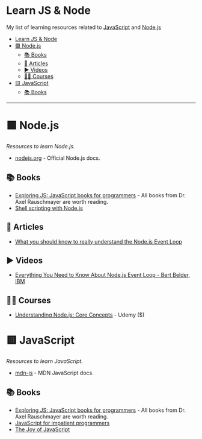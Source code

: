 # Learn JS & Node

My list of learning resources related to [JavaScript](https://developer.mozilla.org/en-US/docs/Web/JavaScript) and [Node.js](https://nodejs.org)

- [Learn JS \& Node](#learn-js--node)
- [🟩 Node.js](#-nodejs)
  - [📚 Books](#-books)
  - [📝 Articles](#-articles)
  - [▶️ Videos](#️-videos)
  - [🧑‍🏫 Courses](#-courses)
- [🟨 JavaScript](#-javascript)
  - [📚 Books](#-books-1)

---

# 🟩 Node.js

_Resources to learn Node.js._

- [nodejs.org](https://nodejs.org) - Official Node.js docs.

## 📚 Books

- [Exploring JS: JavaScript books for programmers](https://exploringjs.com/) - All books from Dr. Axel Rauschmayer are worth reading.
- [Shell scripting with Node.js](https://exploringjs.com/nodejs-shell-scripting)

## 📝 Articles

- [What you should know to really understand the Node.js Event Loop](https://medium.com/the-node-js-collection/what-you-should-know-to-really-understand-the-node-js-event-loop-and-its-metrics-c4907b19da4c)

## ▶️ Videos

- [Everything You Need to Know About Node.js Event Loop - Bert Belder, IBM](https://www.youtube.com/watch?v=PNa9OMajw9w)

## 🧑‍🏫 Courses

- [Understanding Node.js: Core Concepts](https://www.udemy.com/course/understanding-nodejs-core-concepts) - Udemy ($)

# 🟨 JavaScript

_Resources to learn JavaScript._

- [mdn-js](https://developer.mozilla.org/en-US/docs/Web/JavaScript) - MDN JavaScript docs.

## 📚 Books

- [Exploring JS: JavaScript books for programmers](https://exploringjs.com/) - All books from Dr. Axel Rauschmayer are worth reading.
- [JavaScript for impatient programmers](https://exploringjs.com/impatient-js)
- [The Joy of JavaScript ](https://www.manning.com/books/the-joy-of-javascript)
